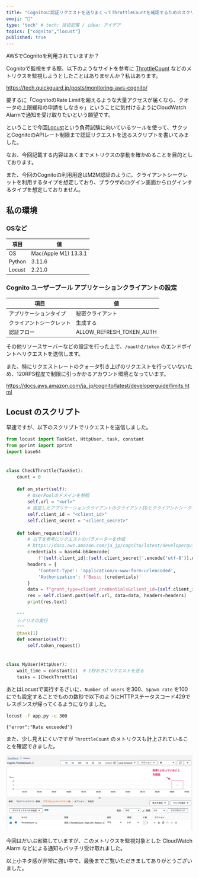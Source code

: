 ```yaml
---
title: "Cognitoに認証リクエストを送りまくってThrottleCountを確認するためのスクリプト"
emoji: "🦔"
type: "tech" # tech: 技術記事 / idea: アイデア
topics: ["cognito","locust"]
published: true
---
```


AWSでCognitoを利用されていますか？

Cognitoで監視をする際、以下のようなサイトを参考に [ThrottleCount](https://docs.aws.amazon.com/ja_jp/cognito/latest/developerguide/metrics-for-cognito-user-pools.html) などのメトリクスを監視しようとしたことはありませんか？私はあります。

https://tech.quickguard.jp/posts/monitoring-aws-cognito/

要するに「CognitoのRate Limitを超えるような大量アクセスが届くなら、クオータの上限緩和の申請をしなきゃ」ということに気付けるようにCloudWatch Alarmで通知を受け取りたいという願望です。

ということで今回[Locust](https://locust.io/)という負荷試験に向いているツールを使って、サクッとCognitoのAPIレート制限まで認証リクエストを送るスクリプトを書いてみました。

なお、今回記載する内容はあくまでメトリクスの挙動を確かめることを目的としております。

また、今回のCognitoの利用用途はM2M認証のように、クライアントシークレットを利用するタイプを想定しており、ブラウザのログイン画面からログインするタイプを想定しておりません。

## 私の環境

### OSなど

| 項目   | 値                   |
| ------ | -------------------- |
| OS     | Mac(Apple M1) 13.3.1 |
| Python | 3.11.6               |
| Locust | 2.21.0               |

### Cognito ユーザープール アプリケーションクライアントの設定

| 項目                     | 値                       |
| ------------------------ | ------------------------ |
| アプリケーションタイプ   | 秘密クライアント         |
| クライアントシークレット | 生成する                 |
| 認証フロー               | ALLOW_REFRESH_TOKEN_AUTH |

その他リソースサーバーなどの設定を行った上で、`/oauth2/token` のエンドポイントへリクエストを送信します。

また、特にリクエストレートのクォータ引き上げのリクエストを行っていないため、120RPS程度で制限に引っかかるアカウント環境となっています。

https://docs.aws.amazon.com/ja_jp/cognito/latest/developerguide/limits.html

## Locust のスクリプト

早速ですが、以下のスクリプトでリクエストを送信しました。

```python:app.py
from locust import TaskSet, HttpUser, task, constant
from pprint import pprint
import base64


class CheckThrottle(TaskSet):
    count = 0

    def on_start(self):
        # UserPoolのドメインを参照
        self.url = "<url>"
        # 設定したアプリケーションクライアントのクライアントIDとクライアントシークレット
        self.client_id = "<client_id>"
        self.client_secret = "<client_secret>"

    def token_request(self):
        # 以下を参考にリクエストのパラメーターを作成
        # https://docs.aws.amazon.com/ja_jp/cognito/latest/developerguide/token-endpoint.html
        credentials = base64.b64encode(
            f'{self.client_id}:{self.client_secret}'.encode('utf-8')).decode('utf-8')
        headers = {
            'Content-Type': 'application/x-www-form-urlencoded',
            'Authorization': f'Basic {credentials}'
        }
        data = f"grant_type=client_credentials&client_id={self.client_id}&client_secret={self.client_secret}"
        res = self.client.post(self.url, data=data, headers=headers)
        print(res.text)

    """
    シナリオの実行
    """
    @task(1)
    def scenario(self):
        self.token_request()


class MyUser(HttpUser):
    wait_time = constant(1)  # 1秒おきにリクエストを送る
    tasks = [CheckThrottle]
```


あとはLocustで実行するさいに、`Number of users` を300、`Spawn rate` を100にでも設定することでものの数秒で以下のようにHTTPステータスコード429でレスポンスが帰ってくるようになりました。

```bash
locust -f app.py -u 300
```

```
{"error":"Rate exceeded"}
```

また、少し見えにくいですが `ThrottleCount` のメトリクスも計上されていることを確認できました。

![メトリクスの確認](/images/cognito_throttle_count/throttlecount.jpg)

今回はだいぶ省略していますが、このメトリクスを監視対象とした CloudWatch Alarm などによる通知もバッチリ受け取れました。

以上小ネタ感が非常に強い中で、最後までご覧いただきましてありがとうございました。

